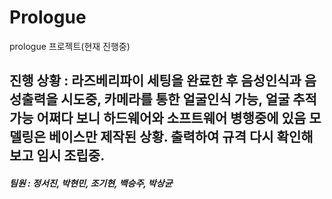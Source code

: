 # Prologue
prologue 프로젝트(현재 진행중)

## 진행 상황 : 라즈베리파이 세팅을 완료한 후 음성인식과 음성출력을 시도중, 카메라를 통한 얼굴인식 가능, 얼굴 추적 가능 어쩌다 보니 하드웨어와 소프트웨어 병행중에 있음 모델링은 베이스만 제작된 상황. 출력하여 규격 다시 확인해보고 임시 조립중.

##### 팀원 : 정서진, 박현민, 조기현, 백승주, 박상균
